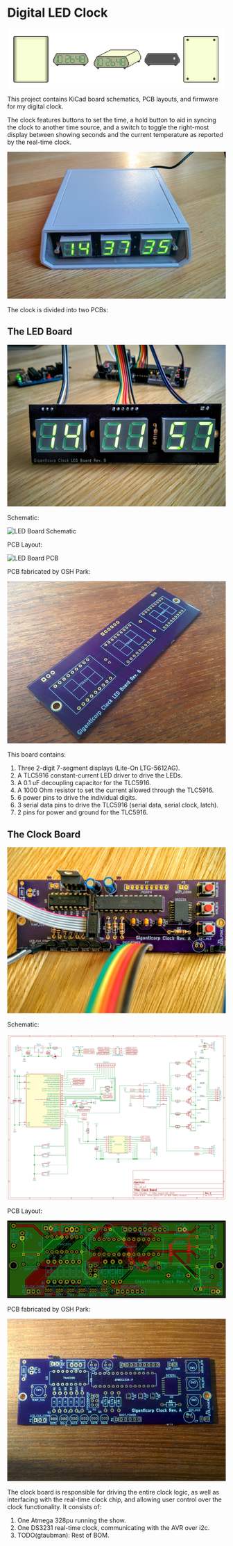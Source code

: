# Digital LED Clock

![Pixel Clock](https://raw.githubusercontent.com/gtaubman/clock/master/images/pixel_clock.png)

This project contains KiCad board schematics, PCB layouts, and firmware for my
digital clock.

The clock features buttons to set the time, a hold button to aid in syncing the
clock to another time source, and a switch to toggle the right-most display
between showing seconds and the current temperature as reported by the real-time
clock.

![Clock In Case](https://raw.githubusercontent.com/gtaubman/clock/master/images/clock_case.jpg)

The clock is divided into two PCBs:

## The LED Board

![LED Board Populated](https://raw.githubusercontent.com/gtaubman/clock/master/images/led_board_populated.jpg)

Schematic:

![LED Board
Schematic](https://raw.githubusercontent.com/gtaubman/clock/master/images/led_schematic.png)

PCB Layout:

![LED Board
PCB](https://raw.githubusercontent.com/gtaubman/clock/master/images/led_pcb.png)

PCB fabricated by OSH Park:

![LED Board](https://raw.githubusercontent.com/gtaubman/clock/master/images/led_board_bare.jpg)

This board contains:

1.  Three 2-digit 7-segment displays (Lite-On LTG-5612AG).
1.  A TLC5916 constant-current LED driver to drive the LEDs.
1.  A 0.1 uF decoupling capacitor for the TLC5916.
1.  A 1000 Ohm resistor to set the current allowed through the TLC5916.
1.  6 power pins to drive the individual digits.
1.  3 serial data pins to drive the TLC5916 (serial data, serial clock, latch).
1.  2 pins for power and ground for the TLC5916.

## The Clock Board

![Clock Board Populated](https://raw.githubusercontent.com/gtaubman/clock/master/images/clock_board_populated.jpg)

Schematic:

![Clock Board Schematic](https://raw.githubusercontent.com/gtaubman/clock/master/images/clock_board_schematic.png)

PCB Layout:

![Clock Board PCB](https://raw.githubusercontent.com/gtaubman/clock/master/images/clock_board_pcb.png)

PCB fabricated by OSH Park:

![Clock Board](https://raw.githubusercontent.com/gtaubman/clock/master/images/clock_board_bare.jpg)

The clock board is responsible for driving the entire clock logic, as well as
interfacing with the real-time clock chip, and allowing user control over the
clock functionality.  It consists of:

1.  One Atmega 328pu running the show.
1.  One DS3231 real-time clock, communicating with the AVR over i2c.
1.  TODO(gtaubman): Rest of BOM.
